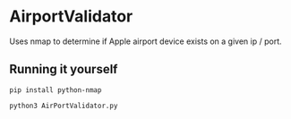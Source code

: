 # AirportValidator
Uses nmap to determine if Apple airport device exists on a given ip / port.



## Running it yourself
`pip install python-nmap`

`python3 AirPortValidator.py`
